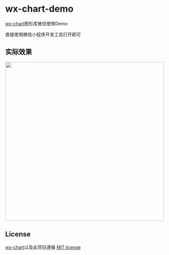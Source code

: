 # wx-chart-demo

[wx-chart](https://github.com/xch89820/wx-chart)图形库微信使用Demo

直接使用微信小程序开发工具打开即可

## 实际效果

<img src="https://user-images.githubusercontent.com/4920540/31174385-ef42f9ae-a93d-11e7-901f-fcf76b8302e9.gif" width="500">

## License

[wx-chart](https://github.com/xch89820/wx-chart)以及此项目遵循 [MIT license](http://opensource.org/licenses/MIT)

